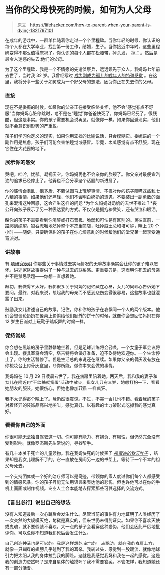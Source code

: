 # 当你的父母快死的时候，如何为人父母

> 原文：<https://lifehacker.com/how-to-parent-when-your-parent-is-dying-1821797101>

在成年的游戏中，一群羊伴随着你走过一个个里程碑。当你年轻的时候，你认识的每个人都在大学毕业，找到第一份工作，结婚，生子。当你接近中年时，这些里程碑变得不那么值得庆祝了。你认识的每个人都在松腰带，掉头发， [掉 T](https://www.webmd.com/men/features/low-testosterone-explained-how-do-you-know-when-levels-are-too-low) 。然后是最令人迷惑的失去:他们的父母。



为了这个里程碑，我是一个不情愿的先遣侦察兵，远远领先于众人。我妈妈七年前去世了，当时我 32 岁。我曾经写过 [成为刚成为孤儿的成年人的特殊感觉](https://adequateman.deadspin.com/how-to-bury-your-parents-1691952087#_ga=2.5894586.88908858.1515507736-402151780.1496325830) 。在这里，我将分享一些关于如何成为一个好父母的想法，因为你正在失去你的父母。

### **直接**

现在不是委婉的时候。如果你的父亲正在接受临终关怀，他不会“感觉有点不舒服”当你妈妈心脏停跳时，她不是在“睡觉”你爸爸快死了。你妈妈已经死了。很残酷，但这是事实。你的孩子需要机会说再见，就像你一样。如果你回避现实，他们就不会意识到形势的严重性。

孩子们学习你定义的现实，如果你用笨拙的比喻说话，只会模糊它。委婉语的一个副作用是焦虑。孩子们可能会害怕睡觉或感冒。毕竟，木瓜感觉有点不舒服，现在它住在大花园的地下。

### **展示你的感受**

哭吧。呻吟。忧郁。凝视天空。你妈妈再也不会亲你的脸颊了。你父亲对最便宜汽油的追求已经停止了。他再也不会分享这个话题的新进展了。

你的感情会很乱，很矛盾。不要试图马上理解事情。不要对你的孩子隐瞒这些乱七八糟的事情。如果他们还年轻，他们不会明白奶奶的遭遇。不要装出一副勇敢的面孔来混淆这种困惑，这会产生这样的问题:*为什么妈妈对奶奶的去世不难过？*丧公开向孩子展示了另一种表达爱的方式。不仅仅是拥抱和微笑，还有哭泣和眼泪。

酪你的孩子不需要看到你喝醉或打石膏板。脆弱和可怕是有区别的。勇往直前，一路爬到绝望。狼吞虎咽地吃掉整个本杰里商店，吐掉威士忌和塔可钟，睡上 20 个小时——随便。只要确保你的孩子在你心烦意乱的时候和他们的堂兄弟一起享受通宵派对。

### **讲故事**

有 [项研究表明](https://www.theatlantic.com/education/archive/2013/12/what-kids-learn-from-hearing-family-stories/282075/) 你那些关于事情过去实际情况的无聊故事确实会让你的孩子难以忘怀。讲述家庭故事提供了一种与过去的联系感。更重要的是，这表明你死去的母亲并不是禁忌话题——你想一直想着她。

起初，我做得不太好。我把很多关于妈妈的记忆藏在心里，女儿的同理心告诉她不要问。最终，对我来说，想起我的母亲而不感到悲伤变得很容易，这些故事也就泄露了出来。

鼓励我女儿讲述自己的故事。记住，你和你的孩子在哀悼同一个人的两个版本。他们会想谈论奶奶在餐桌上偷偷给他们额外的饼干的时候，就像你会想回忆妈妈在你 12 岁生日派对上玩靴子踏板舞的时候一样。

### **保持常规**

你会想在黑暗的房子里静静地坐着。但是足球训练将会召唤，一个女童子军会议将会出现。餐具室将会清空，塔吉特将会做好准备，迫不及待地欢迎你。一个生命停止了。你的生活暂停了。但是生活总的来说还在继续。如果你父亲的骨灰没有放在你梳妆台上的骨灰盒里，尽你所能，做你本来会做的事情。

我妈妈在 10 月 29 日凌晨去世了。我在病房里陪着她。两天后，我和我的妻子和女儿在附近的“不给糖就捣蛋”活动中散步。我女儿只有三岁，她想打扮一下，看看她朋友的服装。她很伤心，但她也像加菲猫 一样疯狂。

我不太记得那个晚上了。我仍然很震惊。不过，不哭一会儿也不错。看着我的孩子对着怪异的装饰品高兴地尖叫，感觉真好。以有趣的士力架形式吃掉我的感觉真好。

### **看看你自己的外面**

你很可能无法独自驾驭这一切。你可能有能力、有抱负、有韧性，但仍然完全没有受到影响。就像罗杰斯先生常说的，寻找帮手。

有几十本关于死亡的儿童读物。我在我妈快死的时候买了 [*弗雷迪的秋天叶子*](https://books.google.com/books/about/The_Fall_of_Freddie_the_Leaf.html?id=FmOyQAAACAAJ) ，结果却是我女儿理解不了的。它一直放在房间另一边的书架上，等待下一个不幸的祖父母死去。

一个支持团体或一个好的治疗师可以是奇迹，带领你的家人度过你们每个人都感受到的情感风暴。你的孩子可能无法用语言来表达他的悲伤。但也许他可以在你的手机上画画或制作视频。专业人士会本能地去探索那些可供选择的交流方式。

### 【言出必行】说出自己的想法

没有人知道最后一次心跳后会发生什么。尽管当前的事件有力地证明了人类经历了一次突然的大规模灭绝，地狱是真实的，但来世仍未得到证实。如果你不喜欢天使或鬼魂，就不要假装不喜欢。大一点的孩子会看穿这种虚伪，他们会因此严厉地批评你。可以说你不知道我们死后会发生什么。

自己创造神话也是可以的。我是这样想的:空气的一点飘动，就在我的右肩上方，就像一只蝴蝶的翅膀几乎碰到了我的耳朵。我转过头，感觉到一股暖流，就像地球引力把太阳从我的身体拉到我的脚趾。这就是我感觉我妈和我在一起的感觉。这是我的创造力使然吗？是来自星体的触摸吗？我不需要答案。不管怎样，我知道她还有一部分活着。